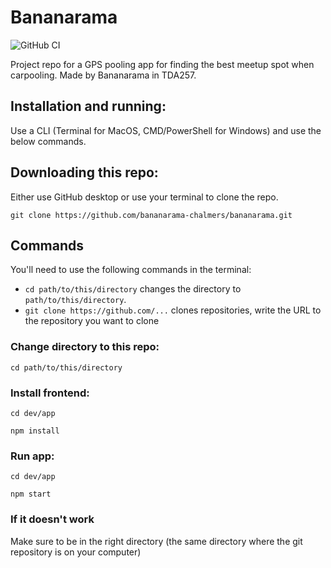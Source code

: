 # Bananarama

![GitHub CI](https://github.com/bananarama-chalmers/bananarama/actions/workflows/unit-tests.yml/badge.svg)

Project repo for a GPS pooling app for finding the best meetup spot when carpooling. Made by Bananarama in TDA257.

## Installation and running:
Use a CLI (Terminal for MacOS, CMD/PowerShell for Windows) and use the below commands.

## Downloading this repo:

Either use GitHub desktop or use your terminal to clone the repo.

```console
git clone https://github.com/bananarama-chalmers/bananarama.git
```

## Commands

You'll need to use the following commands in the terminal:

* `cd path/to/this/directory` changes the directory to `path/to/this/directory`.
* `git clone https://github.com/...` clones repositories, write the URL to the repository you want to clone

### Change directory to this repo:
```console
cd path/to/this/directory
```

### Install frontend:
```console
cd dev/app
```
```console
npm install
```

### Run app:
```console
cd dev/app
```
```console
npm start
```

### If it doesn't work
Make sure to be in the right directory (the same directory where the git repository is on your computer)

